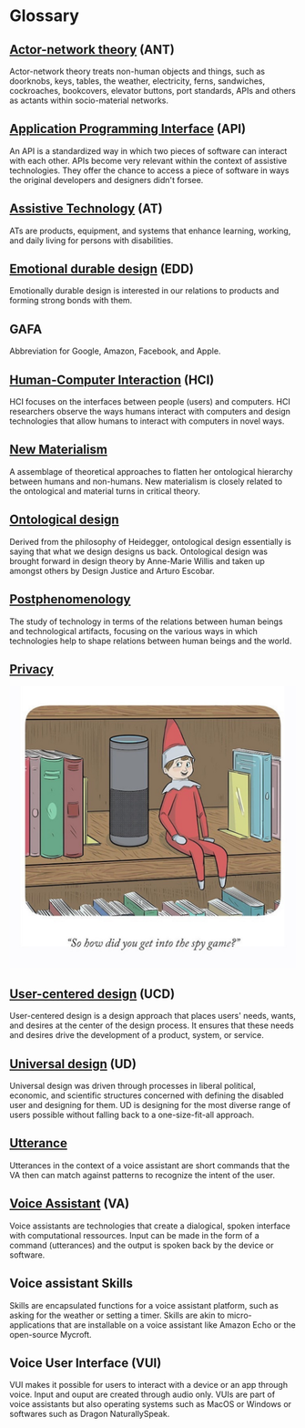 # Glossary
## [Actor-network theory](research/glossary/Actor-network%20theory.md) (ANT)
Actor-network theory treats non-human objects and things, such as doorknobs, keys, tables, the weather, electricity, ferns, sandwiches, cockroaches, bookcovers, elevator buttons, port standards, APIs and others as actants within socio-material networks.

## [Application Programming Interface](research/glossary/Application%20Programming%20Interface.md) (API)
An API is a standardized way in which two pieces of software can interact with each other. APIs become very relevant within the context of assistive technologies. They offer the chance to access a piece of software in ways the original developers and designers didn't forsee.

## [Assistive Technology](research/glossary/Assistive%20Technology.md) (AT)
ATs are products, equipment, and systems that enhance learning, working, and daily living for persons with disabilities.

## [Emotional durable design](research/glossary/Emotional%20durable%20design.md) (EDD)
Emotionally durable design is interested in our relations to products and forming strong bonds with them.

## GAFA
Abbreviation for Google, Amazon, Facebook, and Apple.

## [Human-Computer Interaction](research/glossary/Human-Computer%20Interaction.md) (HCI)
HCI focuses on the interfaces between people (users) and computers. HCI researchers observe the ways humans interact with computers and design technologies that allow humans to interact with computers in novel ways.

## [New Materialism](research/glossary/New%20Materialism.md)
A assemblage of theoretical approaches to flatten her ontological hierarchy between humans and non-humans. New materialism is closely related to the ontological and material turns in critical theory.

## [Ontological design](research/glossary/Ontological%20design.md)
Derived from the philosophy of Heidegger, ontological design essentially is saying that what we design designs us back. Ontological design was brought forward in design theory by Anne-Marie Willis and taken up amongst others by Design Justice and Arturo Escobar.

## [Postphenomenology](research/glossary/Postphenomenology.md)
The study of technology in terms of the relations between human beings and technological artifacts, focusing on the various ways in which technologies help to shape relations between human beings and the world.

## [Privacy](research/glossary/Privacy.md)
![An illustration of Elv on a Shelf sitting next to an Amazon Echo device. The elv is asking the voice assistant how it got into the spy game.](/assets/images/132438056_889816478422538_2060106273701229122_n.jpg)

## [User-centered design](research/glossary/User-centered%20design.md) (UCD)
User-centered design is a design approach that places users' needs, wants, and desires at the center of the design process. It ensures that these needs and desires drive the development of a product, system, or service.

## [Universal design](research/glossary/Universal%20design.md) (UD)
Universal design was driven through processes in liberal political, economic, and scientific structures concerned with defining the disabled user and designing for them. UD is designing for the most diverse range of users possible without falling back to a one-size-fit-all approach.

## [Utterance](research/glossary/Utterance.md)
Utterances in the context of a voice assistant are short commands that the VA then can match against patterns to recognize the intent of the user.

## [Voice Assistant](research/glossary/Voice%20Assistant.md) (VA)
Voice assistants are technologies that create a dialogical, spoken interface with computational ressources. Input can be made in the form of a command (utterances) and the output is spoken back by the device or software.

## Voice assistant Skills
Skills are encapsulated functions for a voice assistant platform, such as asking for the weather or setting a timer. Skills are akin to micro-applications that are installable on a voice assistant like Amazon Echo or the open-source Mycroft.

## Voice User Interface (VUI)
VUI makes it possible for users to interact with a device or an app through voice. Input and ouput are created through audio only. VUIs are part of voice assistants but also operating systems such as MacOS or Windows or softwares such as Dragon NaturallySpeak.